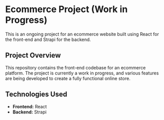 # Ecommerce Project (Work in Progress)

This is an ongoing project for an ecommerce website built using React for the front-end and Strapi for the backend.

## Project Overview

This repository contains the front-end codebase for an ecommerce platform. The project is currently a work in progress, and various features are being developed to create a fully functional online store.

## Technologies Used

- **Frontend:** React
- **Backend:** Strapi
